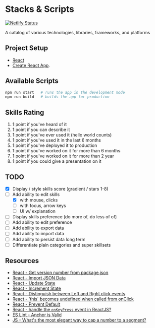# Stacks & Scripts

[![Netlify Status](https://api.netlify.com/api/v1/badges/17b9669a-94bc-4422-a191-c132d8009dc6/deploy-status)](https://app.netlify.com/sites/stacksandskills/deploys)

A catalog of various technologies, libraries, frameworks, and platforms

## Project Setup

* [React](https://reactjs.org/)
* [Create React App](https://github.com/facebook/create-react-app).

## Available Scripts

```bash
npm run start   # runs the app in the development mode
npm run build   # builds the app for production
```

## Skills Rating

1. 1 point if you've heard of it
2. 1 point if you can describe it
3. 1 point if you've ever used it (hello world counts)
4. 1 point if you've used it in the last 6 months
5. 1 point if you've deployed it to production
6. 1 point if you've worked on it for more than 6 months
7. 1 point if you've worked on it for more than 2 year
8. 1 point if you could give a presentation on it

## TODO

* [x] Display / style skills score (gradient / stars 1-8)
* [ ] Add ability to edit skills
  * [x] with mouse, clicks
  * [ ] with focus, arrow keys
  * [ ] UI w/ explanation
* [ ] Display skills preference (do more of, do less of of)
* [ ] Add ability to edit preference
* [ ] Add ability to export data
* [ ] Add ability to import data
* [ ] Add ability to persist data long term
* [ ] Differentiate plain categories and super skillsets

## Resources

* [React - Get version number from package.json](https://stackoverflow.com/a/50822003/1366033)
* [React - Import JSON Data](https://stackoverflow.com/a/45662052/1366033)
* [React - Update State](https://learn.co/lessons/react-updating-state)
* [React - Increment State](https://stackoverflow.com/a/39316556/1366033)
* [React - Distinguish between Left and Right click events](https://stackoverflow.com/q/31110184/1366033)
* [React - 'this' becomes undefined when called from onClick](https://github.com/facebook/react/issues/5040#issuecomment-362503705)
* [React - Prevent Default](https://medium.com/@ericclemmons/react-event-preventdefault-78c28c950e46)
* [React - handle the `onKeyPress` event in ReactJS?](https://stackoverflow.com/a/35707795/1366033)
* [ES Lint - Anchor is Valid](https://github.com/evcohen/eslint-plugin-jsx-a11y/blob/master/docs/rules/anchor-is-valid.md)
* [JS - What's the most elegant way to cap a number to a segment?](https://stackoverflow.com/a/11409944/1366033)